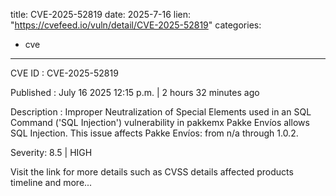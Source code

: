  
title: CVE-2025-52819
date: 2025-7-16
lien: "https://cvefeed.io/vuln/detail/CVE-2025-52819"
categories:
  - cve
---

CVE ID : CVE-2025-52819

Published :  July 16
2025
12:15 p.m. | 2 hours
32 minutes ago

Description : Improper Neutralization of Special Elements used in an SQL Command ('SQL Injection') vulnerability in pakkemx Pakke Envíos allows SQL Injection. This issue affects Pakke Envíos: from n/a through 1.0.2.

Severity: 8.5 | HIGH

Visit the link for more details
such as CVSS details
affected products
timeline
and more...
